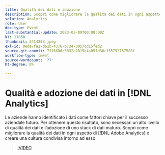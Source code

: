 ```yaml
---
title: Qualità dei dati e adozione
description: Scopri come migliorare la qualità dei dati in ogni aspetto di Adobe Analytics e creare una cultura condivisa.
solution: Analytics
role: User
doc-type: Event
last-substantial-update: 2023-02-09T00:00:00Z
kt: 11850
thumbnail: 3414203.jpeg
exl-id: 0ede7fa2-d61b-4376-b734-3057cd15fed2
source-git-commit: 7f16686c5832a2815e4a85fd38cf35752757586f
workflow-type: tm+mt
source-wordcount: '77'
ht-degree: 0%

---
```


# Qualità e adozione dei dati in [!DNL Analytics]

Le aziende hanno identificato i dati come fattori chiave per il successo aziendale futuro. Per ottenere questo risultato, sono necessari un alto livello di qualità dei dati e l’adozione di uno stack di dati maturo. Scopri come migliorare la qualità dei dati in ogni aspetto di [!DNL Adobe Analytics] e creare una cultura condivisa intorno ad esso.

>[!VIDEO](https://video.tv.adobe.com/v/3414203/?quality=12&learn=on)
